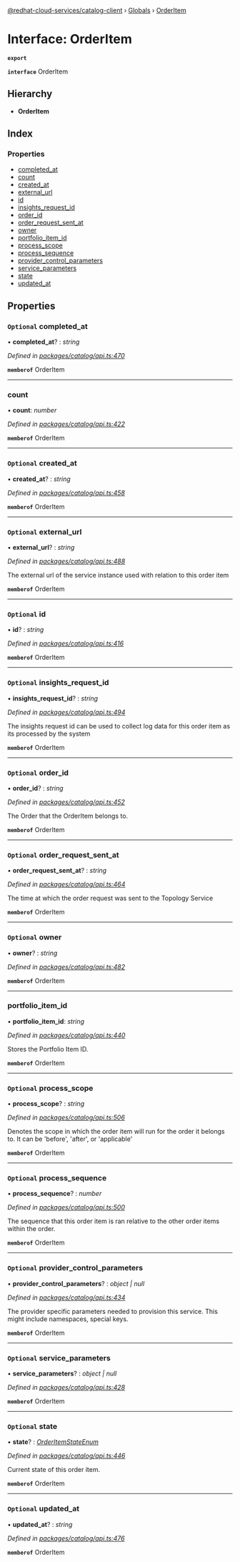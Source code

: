 [@redhat-cloud-services/catalog-client](../README.md) › [Globals](../globals.md) › [OrderItem](orderitem.md)

# Interface: OrderItem

**`export`** 

**`interface`** OrderItem

## Hierarchy

* **OrderItem**

## Index

### Properties

* [completed_at](orderitem.md#optional-completed_at)
* [count](orderitem.md#count)
* [created_at](orderitem.md#optional-created_at)
* [external_url](orderitem.md#optional-external_url)
* [id](orderitem.md#optional-id)
* [insights_request_id](orderitem.md#optional-insights_request_id)
* [order_id](orderitem.md#optional-order_id)
* [order_request_sent_at](orderitem.md#optional-order_request_sent_at)
* [owner](orderitem.md#optional-owner)
* [portfolio_item_id](orderitem.md#portfolio_item_id)
* [process_scope](orderitem.md#optional-process_scope)
* [process_sequence](orderitem.md#optional-process_sequence)
* [provider_control_parameters](orderitem.md#optional-provider_control_parameters)
* [service_parameters](orderitem.md#optional-service_parameters)
* [state](orderitem.md#optional-state)
* [updated_at](orderitem.md#optional-updated_at)

## Properties

### `Optional` completed_at

• **completed_at**? : *string*

*Defined in [packages/catalog/api.ts:470](https://github.com/RedHatInsights/javascript-clients/blob/master/packages/catalog/api.ts#L470)*

**`memberof`** OrderItem

___

###  count

• **count**: *number*

*Defined in [packages/catalog/api.ts:422](https://github.com/RedHatInsights/javascript-clients/blob/master/packages/catalog/api.ts#L422)*

**`memberof`** OrderItem

___

### `Optional` created_at

• **created_at**? : *string*

*Defined in [packages/catalog/api.ts:458](https://github.com/RedHatInsights/javascript-clients/blob/master/packages/catalog/api.ts#L458)*

**`memberof`** OrderItem

___

### `Optional` external_url

• **external_url**? : *string*

*Defined in [packages/catalog/api.ts:488](https://github.com/RedHatInsights/javascript-clients/blob/master/packages/catalog/api.ts#L488)*

The external url of the service instance used with relation to this order item

**`memberof`** OrderItem

___

### `Optional` id

• **id**? : *string*

*Defined in [packages/catalog/api.ts:416](https://github.com/RedHatInsights/javascript-clients/blob/master/packages/catalog/api.ts#L416)*

**`memberof`** OrderItem

___

### `Optional` insights_request_id

• **insights_request_id**? : *string*

*Defined in [packages/catalog/api.ts:494](https://github.com/RedHatInsights/javascript-clients/blob/master/packages/catalog/api.ts#L494)*

The insights request id can be used to collect log data for this order item as its processed by the system

**`memberof`** OrderItem

___

### `Optional` order_id

• **order_id**? : *string*

*Defined in [packages/catalog/api.ts:452](https://github.com/RedHatInsights/javascript-clients/blob/master/packages/catalog/api.ts#L452)*

The Order that the OrderItem belongs to.

**`memberof`** OrderItem

___

### `Optional` order_request_sent_at

• **order_request_sent_at**? : *string*

*Defined in [packages/catalog/api.ts:464](https://github.com/RedHatInsights/javascript-clients/blob/master/packages/catalog/api.ts#L464)*

The time at which the order request was sent to the Topology Service

**`memberof`** OrderItem

___

### `Optional` owner

• **owner**? : *string*

*Defined in [packages/catalog/api.ts:482](https://github.com/RedHatInsights/javascript-clients/blob/master/packages/catalog/api.ts#L482)*

**`memberof`** OrderItem

___

###  portfolio_item_id

• **portfolio_item_id**: *string*

*Defined in [packages/catalog/api.ts:440](https://github.com/RedHatInsights/javascript-clients/blob/master/packages/catalog/api.ts#L440)*

Stores the Portfolio Item ID.

**`memberof`** OrderItem

___

### `Optional` process_scope

• **process_scope**? : *string*

*Defined in [packages/catalog/api.ts:506](https://github.com/RedHatInsights/javascript-clients/blob/master/packages/catalog/api.ts#L506)*

Denotes the scope in which the order item will run for the order it belongs to. It can be \'before\', \'after\', or \'applicable\'

**`memberof`** OrderItem

___

### `Optional` process_sequence

• **process_sequence**? : *number*

*Defined in [packages/catalog/api.ts:500](https://github.com/RedHatInsights/javascript-clients/blob/master/packages/catalog/api.ts#L500)*

The sequence that this order item is ran relative to the other order items within the order.

**`memberof`** OrderItem

___

### `Optional` provider_control_parameters

• **provider_control_parameters**? : *object | null*

*Defined in [packages/catalog/api.ts:434](https://github.com/RedHatInsights/javascript-clients/blob/master/packages/catalog/api.ts#L434)*

The provider specific parameters needed to provision this service. This might include namespaces, special keys.

**`memberof`** OrderItem

___

### `Optional` service_parameters

• **service_parameters**? : *object | null*

*Defined in [packages/catalog/api.ts:428](https://github.com/RedHatInsights/javascript-clients/blob/master/packages/catalog/api.ts#L428)*

**`memberof`** OrderItem

___

### `Optional` state

• **state**? : *[OrderItemStateEnum](../enums/orderitemstateenum.md)*

*Defined in [packages/catalog/api.ts:446](https://github.com/RedHatInsights/javascript-clients/blob/master/packages/catalog/api.ts#L446)*

Current state of this order item.

**`memberof`** OrderItem

___

### `Optional` updated_at

• **updated_at**? : *string*

*Defined in [packages/catalog/api.ts:476](https://github.com/RedHatInsights/javascript-clients/blob/master/packages/catalog/api.ts#L476)*

**`memberof`** OrderItem
